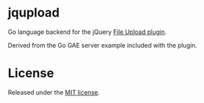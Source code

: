 #  jqupload

Go language backend for the jQuery [File Upload plugin](http://blueimp.github.com/jQuery-File-Upload/).

Derived from the Go GAE server example included with the plugin.

# License

Released under the [MIT license](http://www.opensource.org/licenses/MIT).
